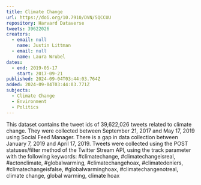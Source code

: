 ```yaml
---
title: Climate Change
url: https://doi.org/10.7910/DVN/5QCCUU
repository: Harvard Dataverse
tweets: 39622026
creators:
  - email: null
    name: Justin Littman
  - email: null
    name: Laura Wrubel
dates:
  - end: 2019-05-17
    start: 2017-09-21
published: 2024-09-04T03:44:03.764Z
added: 2024-09-04T03:44:03.771Z
subjects:
  - Climate Change
  - Environment
  - Politics
---
```


This dataset contains the tweet ids of 39,622,026 tweets related to  climate change. They were collected between September 21, 2017 and  May 17, 2019 using Social Feed Manager. There is a gap in data collection  between January 7, 2019 and April 17, 2019. Tweets were collected using the  POST statuses/filter method of the Twitter Stream API, using the track  parameter with the following keywords:  #climatechange, #climatechangeisreal, #actonclimate, #globalwarming, #climatechangehoax,  #climatedeniers, #climatechangeisfalse, #globalwarminghoax, #climatechangenotreal,  climate change, global warming, climate hoax
